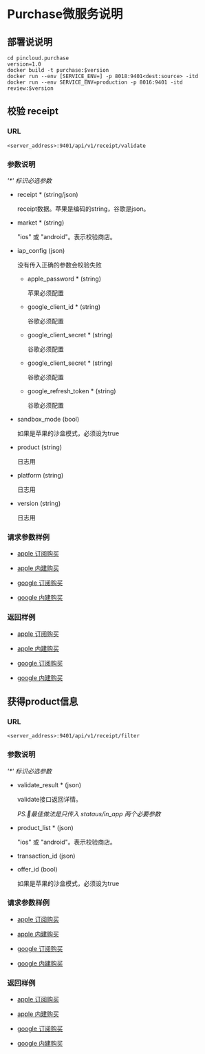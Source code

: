 # Purchase微服务说明

## 部署说说明

```shell
cd pincloud.purchase
version=1.0
docker build -t purchase:$version
docker run --env [SERVICE_ENV=] -p 8018:9401<dest:source> -itd
docker run --env SERVICE_ENV=production -p 8016:9401 -itd review:$version
```

## 校验 receipt

### URL

    <server_address>:9401/api/v1/receipt/validate

### 参数说明

*'\*' 标识必选参数*

- receipt * (string/json)

  receipt数据。苹果是编码的string，谷歌是json。

- market * (string)

  "ios" 或 "android"。表示校验商店。

- iap_config (json)

  没有传入正确的参数会校验失败

  - apple_password * (string)

    苹果必须配置

  - google_client_id * (string)

    谷歌必须配置

  - google_client_secret * (string)

    谷歌必须配置

  - google_client_secret * (string)

    谷歌必须配置

  - google_refresh_token * (string)

    谷歌必须配置

- sandbox_mode (bool)

  如果是苹果的沙盒模式，必须设为true

- product (string)

  日志用

- platform (string)

  日志用

- version (string)

  日志用

### 请求参数样例

- [apple 订阅购买](./examples/receipt-apple-subscription.json)

- [apple 内建购买](./examples/receipt-apple-build-in.json)

- [google 订阅购买](./examples/receipt-google-subscription.json)

- [google 内建购买](./examples/receipt-google-build-in.json)

### 返回样例

- [apple 订阅购买](./examples/response-apple-subscription.json)

- [apple 内建购买](./examples/response-apple-build-in.json)

- [google 订阅购买](./examples/response-google-subscription.json)

- [google 内建购买](./examples/response-google-build-in.json)

## 获得product信息

### URL

    <server_address>:9401/api/v1/receipt/filter

### 参数说明

*'\*' 标识必选参数*

- validate_result * (json)

  validate接口返回详情。
 
  *PS.最佳做法是只传入 stataus/in_app 两个必要参数*

- product_list * (json)

  "ios" 或 "android"。表示校验商店。

- transaction_id (json)


- offer_id (bool)

  如果是苹果的沙盒模式，必须设为true

### 请求参数样例

- [apple 订阅购买](./examples/receipt-apple-subscription.json)

- [apple 内建购买](./examples/receipt-apple-build-in.json)

- [google 订阅购买](./examples/receipt-google-subscription.json)

- [google 内建购买](./examples/receipt-google-build-in.json)

### 返回样例

- [apple 订阅购买](./examples/response-apple-subscription.json)

- [apple 内建购买](./examples/response-apple-build-in.json)

- [google 订阅购买](./examples/response-google-subscription.json)

- [google 内建购买](./examples/response-google-build-in.json)
